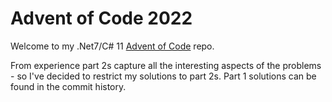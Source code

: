 # Advent of Code 2022
Welcome to my .Net7/C# 11 [Advent of Code](https://adventofcode.com/2022) repo.

From experience part 2s capture all the interesting aspects of the problems - so I've decided to restrict my solutions to part 2s. Part 1 solutions can be found in the commit history.
